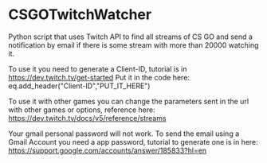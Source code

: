 # CSGOTwitchWatcher
Python script that uses Twitch API to find all streams of CS GO and send a notification by email if there is some stream with more than 20000 watching it.

To use it you need to generate a Client-ID, tutorial is in https://dev.twitch.tv/get-started
Put it in the code here:
  eq.add_header("Client-ID","PUT_IT_HERE")

To use it with other games you can change the parameters sent in the url with other games or options, reference here: https://dev.twitch.tv/docs/v5/reference/streams

Your gmail personal password will not work.
To send the email using a Gmail Account you need a app password, tutorial to generate one is in here:
https://support.google.com/accounts/answer/185833?hl=en
